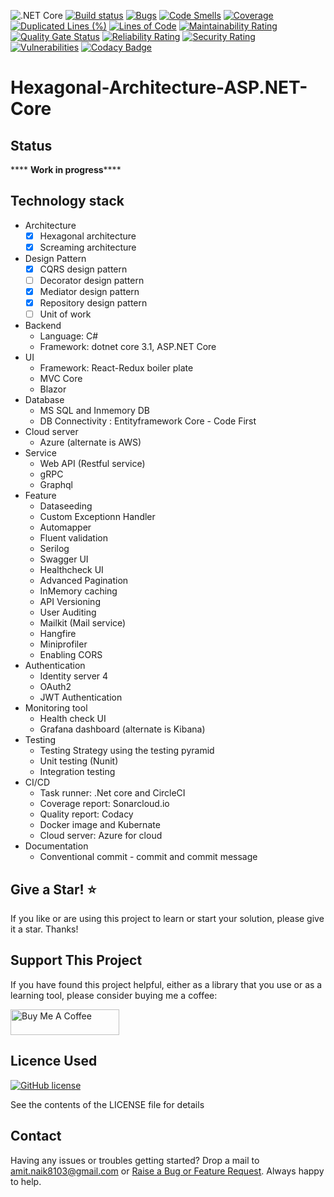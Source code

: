 ![.NET Core](https://github.com/Amitpnk/Hexagonal-Architecture-ASP.NET-Core/workflows/.NET%20Core/badge.svg)
[![Build status](https://ci.appveyor.com/api/projects/status/bdlg2fek0oemwpd4?svg=true)](https://ci.appveyor.com/project/Amitpnk/hexagonal-architecture-asp-net-core)
[![Bugs](https://sonarcloud.io/api/project_badges/measure?project=Amitpnk_Hexagonal-Architecture-ASP.NET-Core&metric=bugs)](https://sonarcloud.io/dashboard?id=Amitpnk_Hexagonal-Architecture-ASP.NET-Core)
[![Code Smells](https://sonarcloud.io/api/project_badges/measure?project=Amitpnk_Hexagonal-Architecture-ASP.NET-Core&metric=code_smells)](https://sonarcloud.io/dashboard?id=Amitpnk_Hexagonal-Architecture-ASP.NET-Core)
[![Coverage](https://sonarcloud.io/api/project_badges/measure?project=Amitpnk_Hexagonal-Architecture-ASP.NET-Core&metric=coverage)](https://sonarcloud.io/dashboard?id=Amitpnk_Hexagonal-Architecture-ASP.NET-Core)
[![Duplicated Lines (%)](https://sonarcloud.io/api/project_badges/measure?project=Amitpnk_Hexagonal-Architecture-ASP.NET-Core&metric=duplicated_lines_density)](https://sonarcloud.io/dashboard?id=Amitpnk_Hexagonal-Architecture-ASP.NET-Core)
[![Lines of Code](https://sonarcloud.io/api/project_badges/measure?project=Amitpnk_Hexagonal-Architecture-ASP.NET-Core&metric=ncloc)](https://sonarcloud.io/dashboard?id=Amitpnk_Hexagonal-Architecture-ASP.NET-Core)
[![Maintainability Rating](https://sonarcloud.io/api/project_badges/measure?project=Amitpnk_Hexagonal-Architecture-ASP.NET-Core&metric=sqale_rating)](https://sonarcloud.io/dashboard?id=Amitpnk_Hexagonal-Architecture-ASP.NET-Core)
[![Quality Gate Status](https://sonarcloud.io/api/project_badges/measure?project=Amitpnk_Hexagonal-Architecture-ASP.NET-Core&metric=alert_status)](https://sonarcloud.io/dashboard?id=Amitpnk_Hexagonal-Architecture-ASP.NET-Core)
[![Reliability Rating](https://sonarcloud.io/api/project_badges/measure?project=Amitpnk_Hexagonal-Architecture-ASP.NET-Core&metric=reliability_rating)](https://sonarcloud.io/dashboard?id=Amitpnk_Hexagonal-Architecture-ASP.NET-Core)
[![Security Rating](https://sonarcloud.io/api/project_badges/measure?project=Amitpnk_Hexagonal-Architecture-ASP.NET-Core&metric=security_rating)](https://sonarcloud.io/dashboard?id=Amitpnk_Hexagonal-Architecture-ASP.NET-Core)
[![Vulnerabilities](https://sonarcloud.io/api/project_badges/measure?project=Amitpnk_Hexagonal-Architecture-ASP.NET-Core&metric=vulnerabilities)](https://sonarcloud.io/dashboard?id=Amitpnk_Hexagonal-Architecture-ASP.NET-Core)
[![Codacy Badge](https://app.codacy.com/project/badge/Grade/cdfa9a0107e44a048a1bb69c529c6f62)](https://www.codacy.com/gh/Amitpnk/Hexagonal-Architecture-ASP.NET-Core/dashboard?utm_source=github.com&amp;utm_medium=referral&amp;utm_content=Amitpnk/Hexagonal-Architecture-ASP.NET-Core&amp;utm_campaign=Badge_Grade)

# Hexagonal-Architecture-ASP.NET-Core

## Status

**** **Work in progress******

## Technology stack

* Architecture
    - [x] Hexagonal architecture
    - [x] Screaming architecture
* Design Pattern
    - [x] CQRS design pattern
    - [ ] Decorator design pattern
    - [x] Mediator design pattern
    - [x] Repository design pattern
    - [ ] Unit of work 
* Backend
    - Language: C#
    - Framework: dotnet core 3.1, ASP.NET Core
* UI
    - Framework: React-Redux boiler plate
    - MVC Core
    - Blazor
* Database
    - MS SQL and Inmemory DB
    - DB Connectivity : Entityframework Core - Code First
* Cloud server
    - Azure  (alternate is AWS)
* Service
    - Web API (Restful service)
    - gRPC
    - Graphql
* Feature
    - Dataseeding
    - Custom Exceptionn Handler
    - Automapper
    - Fluent validation
    - Serilog
    - Swagger UI
    - Healthcheck UI
    - Advanced Pagination
    - InMemory caching
    - API Versioning
    - User Auditing
    - Mailkit (Mail service)
    - Hangfire
    - Miniprofiler
    - Enabling CORS
* Authentication
    - Identity server 4
    - OAuth2
    - JWT Authentication
* Monitoring tool
    - Health check UI
    - Grafana dashboard (alternate is Kibana)
* Testing
    - Testing Strategy using the testing pyramid
    - Unit testing (Nunit)        
    - Integration testing
* CI/CD
    - Task runner: .Net core and CircleCI
    - Coverage report: Sonarcloud.io
    - Quality report: Codacy
    - Docker image and Kubernate
    - Cloud server: Azure for cloud
* Documentation
    - Conventional commit - commit and commit message    


## Give a Star! :star:

If you like or are using this project to learn or start your solution, please give it a star. Thanks!

## Support This Project

If you have found this project helpful, either as a library that you use or as a learning tool, please consider buying me a coffee:

<a href="https://www.buymeacoffee.com/codewithamit" target="_blank"><img src="https://www.buymeacoffee.com/assets/img/custom_images/orange_img.png" alt="Buy Me A Coffee" style="height: 41px !important;width: 174px !important" ></a>

## Licence Used

[![GitHub license](https://img.shields.io/badge/license-MIT-blue.svg)](https://github.com/Amitpnk/Clean-architecture-ASP.NET-Core/blob/develop/LICENSE)

See the contents of the LICENSE file for details

## Contact

Having any issues or troubles getting started? Drop a mail to amit.naik8103@gmail.com or [Raise a Bug or Feature Request](https://github.com/Amitpnk/Clean-architecture-ASP.NET-Core/issues/new). Always happy to help.
